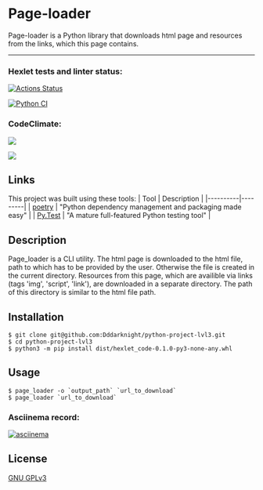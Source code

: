 # Page-loader
Page-loader is a Python library that downloads html page and resources from the links, which this page contains.

____

### Hexlet tests and linter status:
[![Actions Status](https://github.com/Dddarknight/python-project-lvl3/workflows/hexlet-check/badge.svg)](https://github.com/Dddarknight/python-project-lvl3/actions)

[![Python CI](https://github.com/Dddarknight/python-project-lvl3/actions/workflows/pyci.yml/badge.svg)](https://github.com/Dddarknight/python-project-lvl3/actions)

### CodeClimate:
<a href="https://codeclimate.com/github/Dddarknight/python-project-lvl3/maintainability"><img src="https://api.codeclimate.com/v1/badges/7ba6dc8f87fb8431d54f/maintainability" /></a>

<a href="https://codeclimate.com/github/Dddarknight/python-project-lvl3/test_coverage"><img src="https://api.codeclimate.com/v1/badges/7ba6dc8f87fb8431d54f/test_coverage" /></a>

## Links
This project was built using these tools:
| Tool | Description |
|----------|---------|
| [poetry](https://python-poetry.org/) |  "Python dependency management and packaging made easy" |
| [Py.Test](https://pytest.org) | "A mature full-featured Python testing tool" |

## Description
Page_loader is a CLI utility.
The html page is downloaded to the html file, path to which has to be provided by the user. Otherwise the file is created in the current directory.
Resources from this page, which are availible via links (tags 'img', 'script', 'link'), are downloaded in a separate directory. The path of this directory is similar to the html file path.

## Installation
```
$ git clone git@github.com:Dddarknight/python-project-lvl3.git
$ cd python-project-lvl3
$ python3 -m pip install dist/hexlet_code-0.1.0-py3-none-any.whl
```

## Usage
```
$ page_loader -o `output_path` `url_to_download`
$ page_loader `url_to_download`

```

### Asciinema record:
[![asciinema](https://asciinema.org/a/gvquNzFgv3CcixRW6xCm7FlXz.svg)](https://asciinema.org/a/gvquNzFgv3CcixRW6xCm7FlXz)

## License
[GNU GPLv3](https://choosealicense.com/licenses/gpl-3.0/)

